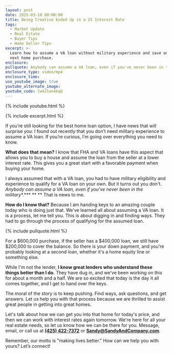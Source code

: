 ```yaml
---
layout: post
date: 2025-03-18 00:00:00
title: Being Creative Ended Up in a 25 Interest Rate
tags:
  - Market Update
  - Real Estate
  - Buyer Tips
  - Home Seller Tips
excerpt: >-
  Learn how to assume a VA loan without military experience and save on your
  next home purchase.
enclosure:
pullquote: Anybody can assume a VA loan, even if you've never been in the military.
enclosure_type: video/mp4
enclosure_time:
use_youtube_image: true
youtube_alternate_image:
youtube_code: lw4Jlwn4kqQ
---
```

{% include youtube.html %}

{% include excerpt.html %}

If you’re still looking for the best home loan option, I have news that will surprise you: I found out recently that you don’t need military experience to assume a VA loan. If you’re curious, I’m going over everything you need to know.

**What does that mean?** I know that FHA and VA loans have this aspect that allows you to buy a house and assume the loan from the seller at a lower interest rate. This gives you a great start with a favorable payment when buying your home.

I always assumed that with a VA loan, you had to have military eligibility and experience to qualify for a VA loan on your own. But it turns out you don't. *Anybody can assume a VA loan, even if you've never been in the military**.*** ** ** That is news to me.

**How do I know that?** Because I am handing keys to an amazing couple today who is doing just that. We've learned all about assuming a VA loan. It is a process, let me tell you. This is about digging in and finding ways. They had to go through the process of qualifying for the assumed loan.

{% include pullquote.html %}

For a $600,000 purchase, if the seller has a $400,000 loan, we still have $200,000 to cover the balance. So there is your down payment, and you're probably looking at a second loan, whether it's a home equity line or something else.

While I'm not the lender, **I know great lenders who understand these things better than I do.** They have dug in, and we've been working on this for about a month and a half. We are so excited that today is the day it all comes together, and I get to hand over the keys.

The moral of the story is to keep pushing. Find ways, ask questions, and get answers. Let us help you with that process because we are thrilled to assist great people in getting into great homes.

Let's talk about how we can get you into that home for today's price, and then we can work with interest rates again tomorrow. We're here for all your real estate needs, so let us know how we can be there for you. Message, email, or call us at [**(425) 422-7372**](tel:4254227372) or [**Sandy@SandyAndCompany.com**](mailto:Sandy@SandyAndCompany.com).

Remember, our motto is "making lives better." How can we help you with yours? Let’s connect!